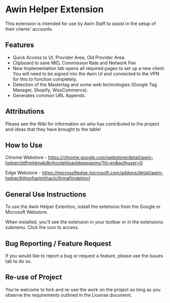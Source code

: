 # Awin Helper Extension
 
This extension is intended for use by Awin Staff to assist in the setup of their clients' accounts.

## Features
- Quick Access to UI, Provider Area, Old Provider Area.
- Clipboard to save MID, Commission Rate and Network Fee
- New Implementation tab opens all required pages to set up a new client. You will need to be signed into the Awin UI and connected to the VPN for this to function completely.
- Detection of the Mastertag and some web technologies (Google Tag Manager, Shopify, WooCommerce).
- Generates common URL Appends.

## Attributions
Please see the Wiki for information on who has contributed to the project and ideas that they have brought to the table!

## How to Use

Chrome Webstore - https://chrome.google.com/webstore/detail/awin-helper/ddfnphknakdknhcolehloanbkeppaomo?hl=en&authuser=0

Edge Webstore - https://microsoftedge.microsoft.com/addons/detail/awin-helper/bjlmofgpijnhhaclcifnjnafjmdehncl

## General Use Instructions

To use the Awin Helper Extention, install the extension from the Google or Microsoft Webstore.

When installed, you'll see the extension in your toolbar or in the extensions submenu. Click the icon to access.

## Bug Reporting / Feature Request

If you would like to report a bug or request a feature, please use the Issues tab to do so.

## Re-use of Project

You're welcome to fork and re-use the work on the project so long as you observe the requirements outlined in the License document.
